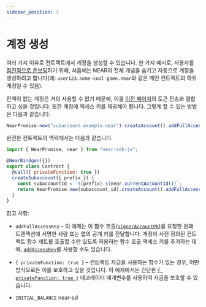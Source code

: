 ```yaml
---
sidebar_position: 3
---
```


# 계정 생성

여러 가지 이유로 컨트랙트에서 계정을 생성할 수 있습니다. 한 가지 예시로, 사용자를 [점진적으로 온보딩](https://www.youtube.com/watch?v=7mO4yN1zjbs&t=2s)하기 위해, 처음에는 NEAR의 전체 개념을 숨기고 자동으로 계정을 생성하려고 합니다(예: `user123.some-cool-game.near`와 같은 메인 컨트랙트의 하위 계정일 수 있음).

잔액이 없는 계정은 거의 사용할 수 없기 때문에, 이를 [이전 페이지](./token-tx.md)의 토큰 전송과 결합하고 싶을 것입니다. 또한 계정에 액세스 키를 제공해야 합니다. 그렇게 할 수 있는 방법은 다음과 같습니다.

```js
NearPromise.new("subaccount.example.near").createAccount().addFullAccessKey(near.signerAccountPk()).transfer(BigInt(250_000_000_000_000_000_000_000)); // 2.5e23yN, 0.25N
```

완전한 컨트랙트의 맥락에서는 다음과 같습니다.

```js
import { NearPromise, near } from "near-sdk-js";

@NearBindgen({})
export class Contract {
  @call({ privateFunction: true })
  createSubaccount({ prefix }) {
    const subaccountId = `${prefix}.${near.currentAccountId()}`;
    return NearPromise.new(subaccount_id).createAccount().addFullAccessKey(near.signerAccountPk()).transfer(BigInt(250_000_000_000_000_000_000_000)); // 2.5e23yN, 0.25N
  }
}
```

참고 사항:

- `addFullAccessKey` – 이 예제는 이 함수 호출([`signerAccountPk`](https://github.com/near/near-sdk-js/blob/d1ca261feac5c38768ab30e0b24cf7263d80aaf2/packages/near-sdk-js/src/api.ts#L187-L194))을 요청한 원래 트랜잭션에 서명한 사람 또는 앱의 공개 키를 전달합니다. 계정이 사전 정의된 컨트랙트 함수 세트를 호출할 수만 있도록 허용하는 함수 호출 액세스 키를 추가하는 데에, [`addAccessKey`](https://github.com/near/near-sdk-js/blob/d1ca261feac5c38768ab30e0b24cf7263d80aaf2/packages/near-sdk-js/src/promise.ts#L526-L548)를 사용할 수도 있습니다.

- `{ privateFunction: true }` – 컨트랙트 자금을 사용하는 함수가 있는 경우, 어떤 방식으로든 이를 보호하고 싶을 것입니다. 이 예제에서는 간단한 [`{ privateFunction: true }`](../contract-interface/private-methods.md) 데코레이터 매개변수를 사용하여 자금을 보호할 수 있습니다.
* `INITIAL_BALANCE` near-sd

